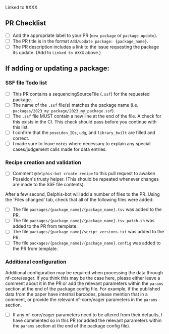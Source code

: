 <!--
# poseidon-framework/minotaur-recipes package request

Hello there!

Thanks for suggesting a new publication to add to the Poseidon Minotaur Archive!
Please ensure you are completing all the TODOs outlined in these comments for each section.
-->

Linked to #XXX <!-- TODO: Please link the issue requesting the package here. -->

## PR Checklist

- [ ] Add the appropriate label to your PR (`new package` or `package update`).
- [ ] The PR title is in the format `Add/update package: {package_name}`.
- [ ] The PR description includes a link to the issue requesting the package its
      update. (Add to `Linked to #XXX` above.)

## If adding or updating a package:

### SSF file Todo list

- [ ] This PR contains a sequencingSourceFile (`.ssf`) for the requested
      package.
- [ ] The name of the `.ssf` file(s) matches the package name (i.e.
      `packages/2023_my_package/2023_my_package.ssf`).
- [ ] The `.ssf` file MUST contain a new line at the end of the file.
      A check for this exists in the CI. This check should pass before
      you continue with this list.
- [ ] I confirm that the `poseidon_IDs`, `udg`, and `library_built` are filled
      and correct.
- [ ] I made sure to leave `notes` where necessary to explain any special
      cases/judgement calls made for data entries.

### Recipe creation and validation

- [ ] Comment `@delphis-bot create recipe` to this pull request to awaken
      Poseidon's trusty helper. (This should be repeated whenever changes are
      made to the SSF file contents).

After a few second, Delphis-bot will add a number of files to the PR. 
Using the 'Files changed' tab, check that all of the following files were added:

- [ ] The file `packages/{package_name}/{package_name}.tsv` was added to the PR.
- [ ] The file `packages/{package_name}/{package_name}.tsv_patch.sh` was added
      to the PR from template.
- [ ] The file `packages/{package_name}/script_versions.txt` was added to the
      PR.
- [ ] The file `packages/{package_name}/{package_name}.config` was added to the
    PR from template.
<!-- TODO: Follow the steps outlined above and tick them off as you go. -->

### Additional configuration

Additional configuration may be required when processing the data through nf-core/eager.
If you think this may be the case here, please either leave a comment about it in the PR or
add the relevant parameters within the `params` section at the end of the package config file.
For example, if the published data from the paper have internal barcodes, please mention that
in a comment, or provide the relevant nf-core/eager parameters in the `params` section.

<!-- - [ ] I have selected the appropriate config for the CaptureType of the package. -->
- [ ] If any nf-core/eager parameters need to be altered from their defaults, I
      have commented so in this PR (or added the relevant parameters within the 
      `params` section at the end of the package config file).
